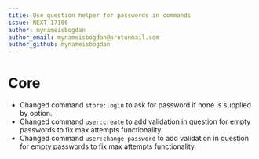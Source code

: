 ```yaml
---
title: Use question helper for passwords in commands
issue: NEXT-17106
author: mynameisbogdan
author_email: mynameisbogdan@protonmail.com
author_github: mynameisbogdan
---
```

# Core
* Changed command `store:login` to ask for password if none is supplied by option.
* Changed command `user:create` to add validation in question for empty passwords to fix max attempts functionality.
* Changed command `user:change-password` to add validation in question for empty passwords to fix max attempts functionality.

